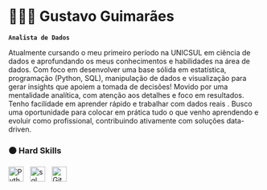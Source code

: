 # 👨🏻‍💻 Gustavo Guimarães

**`Analista de Dados`**

Atualmente cursando o meu primeiro período na UNICSUL em ciência de dados e aprofundando os meus conhecimentos e habilidades na área de dados. Com foco em desenvolver uma base sólida em estatística, programação (Python, SQL), manipulação de dados e visualização para gerar insights que apoiem a tomada de decisões!
Movido por uma mentalidade analítica, com atenção aos detalhes e foco em resultados. Tenho facilidade em aprender rápido e trabalhar com dados reais . Busco uma oportunidade para colocar em prática tudo o que venho aprendendo e evoluir como profissional, contribuindo ativamente com soluções data-driven.

### ⚫ Hard Skills
<img 
    align="left" 
    alt="Python" 
    title="Python"
    width="30px" 
    style="padding-right: 10px;" 
    src="https://cdn.jsdelivr.net/gh/devicons/devicon@latest/icons/python/python-original.svg" 
/>
<img
    align="left" 
    alt="sql" 
    title="sql"
    width="30px" 
    style="padding-right: 10px;" 
    src="https://cdn.jsdelivr.net/gh/devicons/devicon@latest/icons/azuresqldatabase/azuresqldatabase-original.svg"
/>
<img 
    align="left" 
    alt="Git" 
    title="Git"
    width="30px" 
    style="padding-right: 10px;" 
    src="https://cdn.jsdelivr.net/gh/devicons/devicon@latest/icons/git/git-original.svg" 
/>

